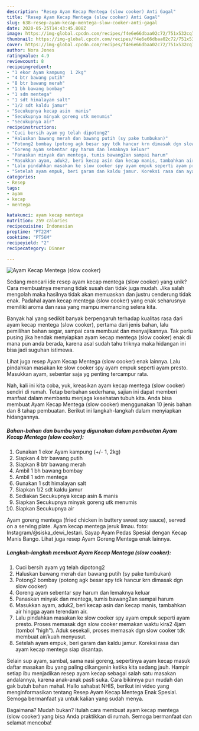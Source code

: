 ```yaml
---
description: "Resep Ayam Kecap Mentega (slow cooker) Anti Gagal"
title: "Resep Ayam Kecap Mentega (slow cooker) Anti Gagal"
slug: 638-resep-ayam-kecap-mentega-slow-cooker-anti-gagal
date: 2020-05-25T14:43:45.808Z
image: https://img-global.cpcdn.com/recipes/f4e6e66dbaa02c72/751x532cq70/ayam-kecap-mentega-slow-cooker-foto-resep-utama.jpg
thumbnail: https://img-global.cpcdn.com/recipes/f4e6e66dbaa02c72/751x532cq70/ayam-kecap-mentega-slow-cooker-foto-resep-utama.jpg
cover: https://img-global.cpcdn.com/recipes/f4e6e66dbaa02c72/751x532cq70/ayam-kecap-mentega-slow-cooker-foto-resep-utama.jpg
author: Nora Jones
ratingvalue: 4.9
reviewcount: 8
recipeingredient:
- "1 ekor Ayam kampung  1 2kg"
- "4 btr bawang putih"
- "8 btr bawang merah"
- "1 bh bawang bombay"
- "1 sdm mentega"
- "1 sdt himalayan salt"
- "1/2 sdt kaldu jamur"
- "Secukupnya kecap asin  manis"
- "Secukupnya minyak goreng utk menumis"
- "Secukupnya air"
recipeinstructions:
- "Cuci bersih ayam yg telah dipotong2"
- "Haluskan bawang merah dan bawang putih (sy pake tumbukan)"
- "Potong2 bombay (potong agk besar spy tdk hancur krn dimasak dgn slow cooker)"
- "Goreng ayam sebentar spy harum dan lemaknya keluar"
- "Panaskan minyak dan mentega, tumis bawang2an sampai harum"
- "Masukkan ayam, aduk2, beri kecap asin dan kecap manis, tambahkan air hingga ayam terendam air."
- "Lalu pindahkan masakan ke slow cooker spy ayam empuk seperti ayam presto. Proses memasak dgn slow cooker memakan waktu kira2 4jam (tombol &#34;high&#34;). Aduk sesekali, proses memasak dgn slow cooker tdk membuat air/kuah menyusut."
- "Setelah ayam empuk, beri garam dan kaldu jamur. Koreksi rasa dan ayam kecap mentega siap disantap."
categories:
- Resep
tags:
- ayam
- kecap
- mentega

katakunci: ayam kecap mentega 
nutrition: 259 calories
recipecuisine: Indonesian
preptime: "PT22M"
cooktime: "PT56M"
recipeyield: "2"
recipecategory: Dinner

---
```



![Ayam Kecap Mentega (slow cooker)](https://img-global.cpcdn.com/recipes/f4e6e66dbaa02c72/751x532cq70/ayam-kecap-mentega-slow-cooker-foto-resep-utama.jpg)

Sedang mencari ide resep ayam kecap mentega (slow cooker) yang unik? Cara membuatnya memang tidak susah dan tidak juga mudah. Jika salah mengolah maka hasilnya tidak akan memuaskan dan justru cenderung tidak enak. Padahal ayam kecap mentega (slow cooker) yang enak seharusnya memiliki aroma dan rasa yang mampu memancing selera kita.

Banyak hal yang sedikit banyak berpengaruh terhadap kualitas rasa dari ayam kecap mentega (slow cooker), pertama dari jenis bahan, lalu pemilihan bahan segar, sampai cara membuat dan menyajikannya. Tak perlu pusing jika hendak menyiapkan ayam kecap mentega (slow cooker) enak di mana pun anda berada, karena asal sudah tahu triknya maka hidangan ini bisa jadi suguhan istimewa.

Lihat juga resep Ayam Kecap Mentega (slow cooker) enak lainnya. Lalu pindahkan masakan ke slow cooker spy ayam empuk seperti ayam presto. Masukkan ayam, sebentar saja yg penting tercampur rata.


Nah, kali ini kita coba, yuk, kreasikan ayam kecap mentega (slow cooker) sendiri di rumah. Tetap berbahan sederhana, sajian ini dapat memberi manfaat dalam membantu menjaga kesehatan tubuh kita. Anda bisa membuat Ayam Kecap Mentega (slow cooker) menggunakan 10 jenis bahan dan 8 tahap pembuatan. Berikut ini langkah-langkah dalam menyiapkan hidangannya.

<!--inarticleads1-->

##### Bahan-bahan dan bumbu yang digunakan dalam pembuatan Ayam Kecap Mentega (slow cooker):

1. Gunakan 1 ekor Ayam kampung (+/- 1, 2kg)
1. Siapkan 4 btr bawang putih
1. Siapkan 8 btr bawang merah
1. Ambil 1 bh bawang bombay
1. Ambil 1 sdm mentega
1. Gunakan 1 sdt himalayan salt
1. Siapkan 1/2 sdt kaldu jamur
1. Sediakan Secukupnya kecap asin &amp; manis
1. Siapkan Secukupnya minyak goreng utk menumis
1. Siapkan Secukupnya air


Ayam goreng mentega (fried chicken in buttery sweet soy sauce), served on a serving plate. Ayam kecap mentega jeruk limau. foto: Instagram/@siska_dewi_lestari. Sayap Ayam Pedas Spesial dengan Kecap Manis Bango. Lihat juga resep Ayam Goreng Mentega enak lainnya. 

<!--inarticleads2-->

##### Langkah-langkah membuat Ayam Kecap Mentega (slow cooker):

1. Cuci bersih ayam yg telah dipotong2
1. Haluskan bawang merah dan bawang putih (sy pake tumbukan)
1. Potong2 bombay (potong agk besar spy tdk hancur krn dimasak dgn slow cooker)
1. Goreng ayam sebentar spy harum dan lemaknya keluar
1. Panaskan minyak dan mentega, tumis bawang2an sampai harum
1. Masukkan ayam, aduk2, beri kecap asin dan kecap manis, tambahkan air hingga ayam terendam air.
1. Lalu pindahkan masakan ke slow cooker spy ayam empuk seperti ayam presto. Proses memasak dgn slow cooker memakan waktu kira2 4jam (tombol &#34;high&#34;). Aduk sesekali, proses memasak dgn slow cooker tdk membuat air/kuah menyusut.
1. Setelah ayam empuk, beri garam dan kaldu jamur. Koreksi rasa dan ayam kecap mentega siap disantap.


Selain sup ayam, sambal, sama nasi goreng, sepertinya ayam kecap masuk daftar masakan ibu yang paling dikangenin ketika kita sedang jauh. Hampir setiap ibu menjadikan resep ayam kecap sebagai salah satu masakan andalannya, karena anak-anak pasti suka. Cara bikinnya pun mudah dan gak butuh bahan mahal. Hallo sahabat NHIS, berikut ini video yang menginformasikan tentang Resep Ayam Kecap Mentega Enak Spesial. Semoga bermanfaat ya untuk kalian yang sudah menya. 

Bagaimana? Mudah bukan? Itulah cara membuat ayam kecap mentega (slow cooker) yang bisa Anda praktikkan di rumah. Semoga bermanfaat dan selamat mencoba!
